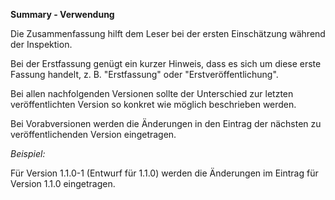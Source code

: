 **Summary - Verwendung**

Die Zusammenfassung hilft dem Leser bei der ersten Einschätzung während der Inspektion.

Bei der Erstfassung genügt ein kurzer Hinweis, dass es sich um diese erste Fassung handelt,
z. B. "Erstfassung" oder "Erstveröffentlichung".

Bei allen nachfolgenden Versionen sollte der Unterschied zur letzten veröffentlichten Version so konkret wie möglich beschrieben werden.

Bei Vorabversionen werden die Änderungen in den Eintrag der nächsten zu veröffentlichenden Version eingetragen.

*Beispiel:*

Für Version 1.1.0-1 (Entwurf für 1.1.0) werden die Änderungen im Eintrag für Version 1.1.0 eingetragen.
